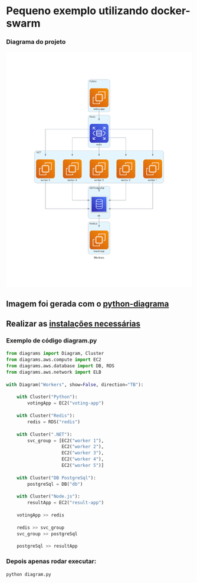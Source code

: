 # Pequeno exemplo utilizando docker-swarm

### Diagrama do projeto
![Diagrama](img/workers.png)

## Imagem foi gerada com o [python-diagrama](https://diagrams.mingrammer.com/)
## Realizar as [instalações necessárias](https://diagrams.mingrammer.com/docs/getting-started/installation)

### Exemplo de código diagram.py

``` python
from diagrams import Diagram, Cluster
from diagrams.aws.compute import EC2
from diagrams.aws.database import DB, RDS
from diagrams.aws.network import ELB

with Diagram("Workers", show=False, direction="TB"):

    with Cluster("Python"):
        votingApp = EC2("voting-app")

    with Cluster("Redis"):
        redis = RDS("redis")

    with Cluster(".NET"):
        svc_group = [EC2("worker 1"),
                     EC2("worker 2"),
                     EC2("worker 3"),
                     EC2("worker 4"),
                     EC2("worker 5")]

    with Cluster("DB PostgreSql"):
        postgreSql = DB("db")

    with Cluster("Node.js"):
        resultApp = EC2("result-app")

    votingApp >> redis

    redis >> svc_group
    svc_group >> postgreSql

    postgreSql >> resultApp
```
### Depois apenas rodar executar:
``` bash  
python diagram.py
```


